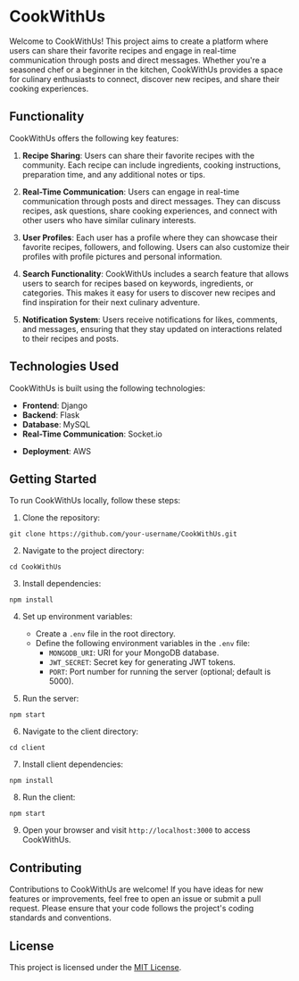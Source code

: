 # CookWithUs

Welcome to CookWithUs! This project aims to create a platform where users can share their favorite recipes and engage in real-time communication through posts and direct messages. Whether you're a seasoned chef or a beginner in the kitchen, CookWithUs provides a space for culinary enthusiasts to connect, discover new recipes, and share their cooking experiences.

## Functionality

CookWithUs offers the following key features:

1. **Recipe Sharing**: Users can share their favorite recipes with the community. Each recipe can include ingredients, cooking instructions, preparation time, and any additional notes or tips.

2. **Real-Time Communication**: Users can engage in real-time communication through posts and direct messages. They can discuss recipes, ask questions, share cooking experiences, and connect with other users who have similar culinary interests.

3. **User Profiles**: Each user has a profile where they can showcase their favorite recipes, followers, and following. Users can also customize their profiles with profile pictures and personal information.

4. **Search Functionality**: CookWithUs includes a search feature that allows users to search for recipes based on keywords, ingredients, or categories. This makes it easy for users to discover new recipes and find inspiration for their next culinary adventure.

5. **Notification System**: Users receive notifications for likes, comments, and messages, ensuring that they stay updated on interactions related to their recipes and posts.

## Technologies Used

CookWithUs is built using the following technologies:

- **Frontend**: Django
- **Backend**: Flask
- **Database**: MySQL
- **Real-Time Communication**: Socket.io
<!-- - **Authentication and Authorization**: JSON Web Tokens (JWT) -->
- **Deployment**: AWS

## Getting Started

To run CookWithUs locally, follow these steps:

1. Clone the repository:

```
git clone https://github.com/your-username/CookWithUs.git
```

2. Navigate to the project directory:

```
cd CookWithUs
```

3. Install dependencies:

```
npm install
```

4. Set up environment variables:

   - Create a `.env` file in the root directory.
   - Define the following environment variables in the `.env` file:
     - `MONGODB_URI`: URI for your MongoDB database.
     - `JWT_SECRET`: Secret key for generating JWT tokens.
     - `PORT`: Port number for running the server (optional; default is 5000).

5. Run the server:

```
npm start
```

6. Navigate to the client directory:

```
cd client
```

7. Install client dependencies:

```
npm install
```

8. Run the client:

```
npm start
```

9. Open your browser and visit `http://localhost:3000` to access CookWithUs.

## Contributing

Contributions to CookWithUs are welcome! If you have ideas for new features or improvements, feel free to open an issue or submit a pull request. Please ensure that your code follows the project's coding standards and conventions.

## License

This project is licensed under the [MIT License](LICENSE).
